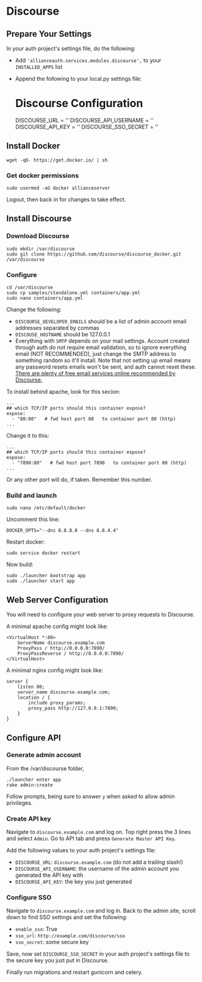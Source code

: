 # Discourse

## Prepare Your Settings
In your auth project's settings file, do the following:
 - Add `'allianceauth.services.modules.discourse',` to your `INSTALLED_APPS` list 
 - Append the following to your local.py settings file:
 

    # Discourse Configuration
    DISCOURSE_URL = ''
    DISCOURSE_API_USERNAME = ''
    DISCOURSE_API_KEY = ''
    DISCOURSE_SSO_SECRET = ''


## Install Docker

    wget -qO- https://get.docker.io/ | sh

### Get docker permissions

    sudo usermod -aG docker allianceserver

Logout, then back in for changes to take effect.

## Install Discourse

### Download Discourse

    sudo mkdir /var/discourse
    sudo git clone https://github.com/discourse/discourse_docker.git /var/discourse

### Configure

    cd /var/discourse
    sudo cp samples/standalone.yml containers/app.yml
    sudo nano containers/app.yml

Change the following:
 - `DISCOURSE_DEVELOPER_EMAILS` should be a list of admin account email addresses separated by commas
 - `DISCOUSE_HOSTNAME` should be 127.0.0.1
 - Everything with `SMTP` depends on your mail settings. Account created through auth do not require email validation, so to ignore everything email (NOT RECOMMENDED), just change the SMTP address to something random so it'll install. Note that not setting up email means any password resets emails won't be sent, and auth cannot reset these. [There are plenty of free email services online recommended by Discourse.](https://github.com/discourse/discourse/blob/master/docs/INSTALL-email.md#recommended-email-providers-for-discourse)

To install behind apache, look for this secion:

    ...
    ## which TCP/IP ports should this container expose?
    expose:
      - "80:80"   # fwd host port 80   to container port 80 (http)
    ...

Change it to this:

    ...
    ## which TCP/IP ports should this container expose?
    expose:
      - "7890:80"   # fwd host port 7890   to container port 80 (http)
    ...

Or any other port will do, if taken. Remember this number.

### Build and launch

    sudo nano /etc/default/docker

Uncomment this line:

    DOCKER_OPTS="--dns 8.8.8.8 --dns 8.8.4.4"

Restart docker:

    sudo service docker restart

Now build:

    sudo ./launcher bootstrap app
    sudo ./launcher start app

## Web Server Configuration

You will need to configure your web server to proxy requests to Discourse.

A minimal apache config might look like:

    <VirtualHost *:80>
        ServerName discourse.example.com
        ProxyPass / http://0.0.0.0:7890/
        ProxyPassReverse / http://0.0.0.0:7890/
    </VirtualHost>

A minimal nginx config might look like:

    server {
        listen 80;
        server_name discourse.example.com;
        location / {
            include proxy_params;
            proxy_pass http://127.0.0.1:7890;
        }
    }

## Configure API

### Generate admin account

From the /var/discourse folder,

    ./launcher enter app
    rake admin:create

Follow prompts, being sure to answer `y` when asked to allow admin privileges.

### Create API key

Navigate to `discourse.example.com` and log on. Top right press the 3 lines and select `Admin`. Go to API tab and press `Generate Master API Key`.

Add the following values to your auth project's settings file:
 - `DISCOURSE_URL`: `discourse.example.com` (do not add a trailing slash!)
 - `DISCOURSE_API_USERNAME`: the username of the admin account you generated the API key with
 - `DISCOURSE_API_KEY`: the key you just generated

### Configure SSO

Navigate to `discourse.example.com` and log in. Back to the admin site, scroll down to find SSO settings and set the following:
 - `enable_sso`: True
 - `sso_url`: `http://example.com/discourse/sso`
 - `sso_secret`: some secure key

Save, now set `DISCOURSE_SSO_SECRET` in your auth project's settings file to the secure key you just put in Discourse.

Finally run migrations and restart gunicorn and celery.
